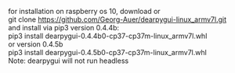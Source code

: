 for installation on raspberry os 10, download or  
git clone https://github.com/Georg-Auer/dearpygui-linux_armv7l.git  
and install via pip3 version 0.4.4b:  
pip3 install dearpygui-0.4.4b0-cp37-cp37m-linux_armv7l.whl  
or version 0.4.5b  
pip3 install dearpygui-0.4.5b0-cp37-cp37m-linux_armv7l.whl  
Note: dearpygui will not run headless  
